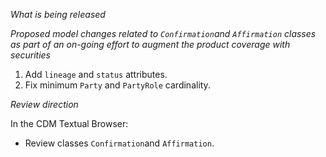 _What is being released_

*Proposed model changes related to `Confirmation`and `Affirmation` classes as part of an on-going effort to augment the product coverage with securities*

1) Add `lineage` and `status` attributes.
2) Fix minimum `Party` and `PartyRole` cardinality.

_Review direction_

In the CDM Textual Browser:
- Review classes `Confirmation`and `Affirmation`.
